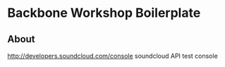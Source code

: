 # Backbone Workshop Boilerplate

## About

http://developers.soundcloud.com/console soundcloud API test console